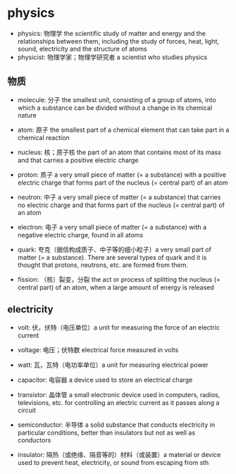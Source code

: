 # physics

- physics: 物理学 the scientific study of matter and energy and the relationships between them, including the study of forces, heat, light, sound, electricity and the structure of atoms
- physicist: 物理学家；物理学研究者 a scientist who studies physics

## 物质

- molecule: 分子 the smallest unit, consisting of a group of atoms, into which a substance can be divided without a change in its chemical nature
- atom: 原子 the smallest part of a chemical element that can take part in a chemical reaction
- nucleus: 核；原子核 the part of an atom that contains most of its mass and that carries a positive electric charge
- proton: 质子 a very small piece of matter (= a substance) with a positive electric charge that forms part of the nucleus (= central part) of an atom
- neutron: 中子 a very small piece of matter (= a substance) that carries no electric charge and that forms part of the nucleus (= central part) of an atom
- electron: 电子 a very small piece of matter (= a substance) with a negative electric charge, found in all atoms
- quark: 夸克（据信构成质子、中子等的细小粒子）a very small part of matter (= a substance). There are several types of quark and it is thought that protons, neutrons, etc. are formed from them.

- fission: （核）裂变，分裂 the act or process of splitting the nucleus (= central part) of an atom, when a large amount of energy is released

## electricity

- volt: 伏，伏特（电压单位）a unit for measuring the force of an electric current
- voltage: 电压；伏特数 electrical force measured in volts
- watt: 瓦，瓦特（电功率单位）a unit for measuring electrical power

- capacitor: 电容器 a device used to store an electrical charge

- transistor: 晶体管 a small electronic device used in computers, radios, televisions, etc. for controlling an electric current as it passes along a circuit
- semiconductor: 半导体 a solid substance that conducts electricity in particular conditions, better than insulators but not as well as conductors
- insulator: 隔热（或绝缘、隔音等的）材料（或装置）a material or device used to prevent heat, electricity, or sound from escaping from sth
